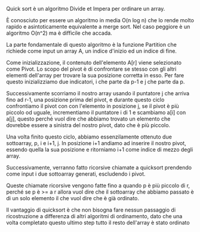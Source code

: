 Quick sort è un algoritmo Divide et Impera per ordinare un array.

È conosciuto per essere un algoritmo in media O(n log n) che lo rende molto rapido e asintoticamente equivalente a merge sort. Nel caso peggiore è un algoritmo O(n^2) ma è difficile che accada.

La parte fondamentale di questo algoritmo è la funzione Partition che richiede come input un array A, un indice d'inizio ed un indice di fine.

Come inizializzazione, il contenuto dell'elemento A[r] viene selezionato come Pivot. Lo scopo del pivot è di confrontare se stesso con gli altri elementi dell'array per trovare la sua posizione corretta in esso. Per fare questo inizializziamo due indicatori, i che parte da p-1 e j che parte da p.

Successivamente scorriamo il nostro array usando il puntatore j che arriva fino ad r-1, una posizione prima del pivot, e durante questo ciclo confrontiamo il pivot con con l'elemento in posizione j, se il pivot è più piccolo od uguale, incrementiamo il puntatore i di 1 e scambiamo a[i] con a[j], questo perché vuol dire che abbiamo trovato un elemento che dovrebbe essere a sinistra del nostro pivot, dato che è più piccolo.

Una volta finito questo ciclo, abbiamo essenzilamente ottenuto due sottoarray, p, i e i+1, j. In posizione i+1 andiamo ad inserire il nostro pivot, essendo quella la sua posizione e ritorniamo i+1 come indice di mezzo degli array.

Successivamente, verranno fatto ricorsive chiamate a quicksort prendendo come input i due sottoarray generati, escludendo i pivot.

Queste chiamate ricorsive vengono fatte fino a quando p è più piccolo di r, perché se p è >= a r allora vuol dire che il sottoarray che abbiamo passato è di un solo elemento il che vuol dire che è già ordinato.

Il vantaggio di quicksort è che non bisogna fare nessun passaggio di ricostruzione a differenza di altri algoritmi di ordinamento, dato che una volta completato questo ultimo step tutto il resto dell'array è stato ordinato
